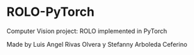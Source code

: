 # ROLO-PyTorch
Computer Vision project: ROLO implemented in PyTorch

Made by Luis Angel Rivas Olvera y Stefanny Arboleda Ceferino
